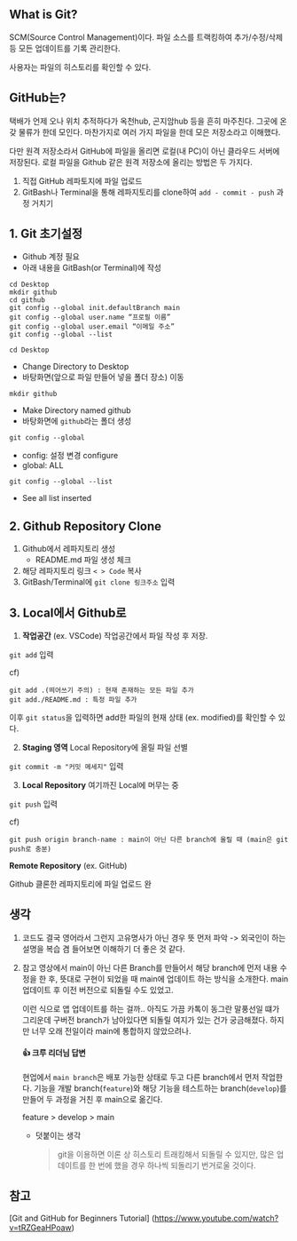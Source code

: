 ## What is Git?

SCM(Source Control Management)이다. 파일 소스를 트랙킹하여 추가/수정/삭제 등 모든 업데이트를 기록 관리한다.

사용자는 파일의 히스토리를 확인할 수 있다.

## GitHub는?

택배가 언제 오나 위치 추적하다가 옥천hub, 곤지암hub 등을 흔히 마주친다. 그곳에 온갖 물류가 한데 모인다. 마찬가지로 여러 가지 파일을 한데 모은 저장소라고 이해했다.

다만 원격 저장소라서 GitHub에 파일을 올리면 로컬(내 PC)이 아닌 클라우드 서버에 저장된다. 로컬 파일을 Github 같은 원격 저장소에 올리는 방법은 두 가지다.

1. 직접 GitHub 레파토지에 파일 업로드
2. GitBash나 Terminal을 통해 레파지토리를 clone하여 `add - commit - push` 과정 거치기

## 1. Git 초기설정

- Github 계정 필요
- 아래 내용을 GitBash(or Terminal)에 작성

```
cd Desktop
mkdir github
cd github
git config --global init.defaultBranch main
git config --global user.name “프로필 이름”
git config --global user.email “이메일 주소”
git config --global --list
```

`cd Desktop`

- Change Directory to Desktop
- 바탕화면(앞으로 파일 만들어 넣을 폴더 장소) 이동

`mkdir github`

- Make Directory named github
- 바탕화면에 `github`라는 폴더 생성

`git config --global`

- config: 설정 변경
  configure
- global: ALL

`git config --global --list`

- See all list inserted

## 2. Github Repository Clone

1. Github에서 레파지토리 생성
   - README.md 파일 생성 체크
2. 해당 레파지토리 링크 `< > Code` 복사
3. GitBash/Terminal에 `git clone 링크주소` 입력

## 3. Local에서 Github로

1. **작업공간** (ex. VSCode)
   작업공간에서 파일 작성 후 저장.

`git add` 입력

cf)

    git add .(띄어쓰기 주의) : 현재 존재하는 모든 파일 추가
    git add./README.md : 특정 파일 추가

이후 `git status`을 입력하면 add한 파일의 현재 상태 (ex. modified)를 확인할 수 있다.

2. **Staging 영역**
   Local Repository에 올릴 파일 선별

`git commit -m "커밋 메세지"` 입력

3. **Local Repository**
   여기까진 Local에 머무는 중

`git push` 입력

cf)

    git push origin branch-name : main이 아닌 다른 branch에 올릴 때 (main은 git push로 충분)

**Remote Repository** (ex. GitHub)

Github 클론한 레파지토리에 파일 업로드 완

## 생각

1. 코드도 결국 영어라서 그런지 고유명사가 아닌 경우 뜻 먼저 파악 -> 외국인이 하는 설명을 복습 겸 들어보면 이해하기 더 좋은 것 같다.
2. 참고 영상에서 main이 아닌 다른 Branch를 만들어서 해당 branch에 먼저 내용 수정을 한 후, 뜻대로 구현이 되었을 때 main에 업데이트 하는 방식을 소개한다. main 업데이트 후 이전 버전으로 되돌릴 수도 있었고.

   이런 식으로 앱 업데이트를 하는 걸까.. 아직도 가끔 카톡이 동그란 말풍선일 떄가 그리운데 구버전 branch가 남아있다면 되돌릴 여지가 있는 건가 궁금해졌다. 하지만 너무 오래 전일이라 main에 통합하지 않았으려나.

   #### 👍 크루 리더님 답변

   현업에서 `main branch`은 배포 가능한 상태로 두고 다른 branch에서 먼저 작업한다. 기능을 개발 branch(`feature`)와 해당 기능을 테스트하는 branch(`develop`)를 만들어 두 과정을 거친 후 main으로 옮긴다.

   feature > develop > main

   - 덧붙이는 생각
     > git을 이용하면 이론 상 히스토리 트래킹해서 되돌릴 수 있지만, 많은 업데이트를 한 번에 했을 경우 하나씩 되돌리기 번거로울 것이다.

## 참고

[Git and GitHub for Beginners Tutorial] (https://www.youtube.com/watch?v=tRZGeaHPoaw)
